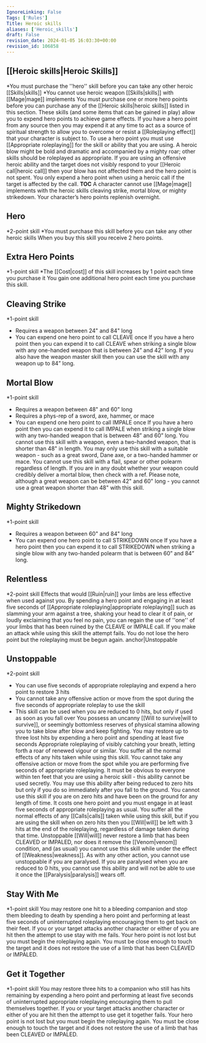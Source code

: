 ```yaml
---
IgnoreLinking: False
Tags: ['Rules']
Title: Heroic skills
aliases: ['Heroic_skills']
draft: False
revision_date: 2024-01-05 16:03:30+00:00
revision_id: 106858
---
```


## [[Heroic skills|Heroic Skills]]
*You must purchase the ''hero'' skill before you can take any other heroic [[Skills|skills]]
*You cannot use heroic weapon [[Skills|skills]] with [[Mage|mage]] implements
You must purchase one or more hero points before you can purchase any of the [[Heroic skills|heroic skills]] listed in this section. These skills (and some items that can be gained in play) allow you to expend hero points to achieve game effects.
If you have a hero point from any source then you may expend it at any time to act as a source of spiritual strength to allow you to overcome or resist a [[Roleplaying effect]] that your character is subject to.
To use a hero point you must use [[Appropriate roleplaying]] for the skill or ability that you are using. A heroic blow might be bold and dramatic and accompanied by a mighty roar; other skills should be roleplayed as appropriate.
If you are using an offensive heroic ability and the target does not visibly respond to your [[Heroic call|heroic call]] then your blow has not affected them and the hero point is not spent. You only expend a hero point when using a heroic call if the target is affected by the call.
__TOC__
A character cannot use [[Mage|mage]] implements with the heroic skills cleaving strike, mortal blow, or mighty strikedown.
Your character’s hero points replenish overnight.
## Hero
*2-point skill
*You must purchase this skill before you can take any other heroic skills
When you buy this skill you receive 2 hero points.
## Extra Hero Points
*1-point skill
*The [[Cost|cost]] of this skill increases by 1 point each time you purchase it
You gain one additional hero point each time you purchase this skill.
## Cleaving Strike
*1-point skill
* Requires a weapon between 24" and 84" long
* You can expend one hero point to call CLEAVE once
If you have a hero point then you can expend it to call CLEAVE when striking a single blow with any one-handed weapon that is between 24” and 42” long. If you also have the weapon master skill then you can use the skill with any weapon up to 84” long.
## Mortal Blow
*1-point skill
* Requires a weapon between 48" and 60" long
* Requires a phys-rep of a sword, axe, hammer, or mace
* You can expend one hero point to call IMPALE once
If you have a hero point then you can expend it to call IMPALE when striking a single blow with any two-handed weapon that is between 48” and 60” long. You cannot use this skill with a weapon, even a two-handed weapon, that is shorter than 48" in length.
You may only use this skill with a suitable weapon - such as a great sword, Dane axe, or a two-handed hammer or mace. You cannot use this skill with a flail, spear or other polearm regardless of length. If you are in any doubt whether your weapon could credibly deliver a mortal blow, then check with a ref.
Please note, although a great weapon can be between 42" and 60" long - you cannot use a great weapon shorter than 48" with this skill.
## Mighty Strikedown
*1-point skill
* Requires a weapon between 60" and 84" long
* You can expend one hero point to call STRIKEDOWN once
If you have a hero point then you can expend it to call STRIKEDOWN when striking a single blow with any two-handed polearm that is between 60” and 84” long.
## Relentless
*2-point skill
Effects that would [[Ruin|ruin]] your limbs are less effective when used against you. By spending a hero point and engaging in at least five seconds of [[Appropriate roleplaying|appropriate roleplaying]] such as slamming your arm against a tree, shaking your head to clear it of pain, or loudly exclaiming that you feel no pain, you can regain the use of ''one'' of your limbs that has been ruined by the CLEAVE or IMPALE call. If you make an attack while using this skill the attempt fails. You do not lose the hero point but the roleplaying must be begun again.
anchor|Unstoppable
## Unstoppable
*2-point skill
* You can use five seconds of appropriate roleplaying and expend a hero point to restore 3 hits
* You cannot take any offensive action or move from the spot during the five seconds of appropriate roleplay to use the skill
* This skill can be used when you are reduced to 0 hits, but only if used as soon as you fall over
You possess an uncanny [[Will to survive|will to survive]], or seemingly bottomless reserves of physical stamina allowing you to take blow after blow and keep fighting. You may restore up to three lost hits by expending a hero point and spending at least five seconds Appropriate roleplaying of visibly catching your breath, letting forth a roar of renewed vigour or similar. You suffer all the normal effects of any hits taken while using this skill.
You cannot take any offensive action or move from the spot while you are performing five seconds of appropriate roleplaying. It must be obvious to everyone within ten feet that you are using a heroic skill - this ability cannot be used secretly. 
You may use this ability after being reduced to zero hits but only if you do so immediately after you fall to the ground. You cannot use this skill if you are on zero hits and have been on the ground for any length of time. It costs one hero point and you must engage in at least five seconds of appropriate roleplaying as usual. You suffer all the normal effects of any [[Calls|calls]] taken while using this skill, but if you are using the skill when on zero hits then you [[Will|will]] be left with 3 hits at the end of the roleplaying, regardless of damage taken during that time. 
Unstoppable [[Will|will]] never restore a limb that has been CLEAVED or IMPALED, nor does it remove the [[Venom|venom]] condition, and (as usual) you cannot use this skill while under the effect of [[Weakness|weakness]]. As with any other action, you cannot use unstoppable if you are paralysed. If you are paralysed when you are reduced to 0 hits, you cannot use this ability and will not be able to use it once the [[Paralysis|paralysis]] wears off.
## Stay With Me
*1-point skill
You may restore one hit to a bleeding companion and stop them bleeding to death by spending a hero point and performing at least five seconds of uninterrupted roleplaying encouraging them to get back on their feet. If you or your target attacks another character or either of you are hit then the attempt to use stay with me fails. Your hero point is not lost but you must begin the roleplaying again. You must be close enough to touch the target and it does not restore the use of a limb that has been CLEAVED or IMPALED.
## Get it Together
*1-point skill
You may restore three hits to a companion who still has hits remaining by expending a hero point and performing at least five seconds of uninterrupted appropriate roleplaying encouraging them to pull themselves together. If you or your target attacks another character or either of you are hit then the attempt to use get it together fails. Your hero point is not lost but you must begin the roleplaying again. You must be close enough to touch the target and it does not restore the use of a limb that has been CLEAVED or IMPALED.